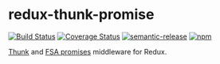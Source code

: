 # redux-thunk-promise
[![Build Status](https://travis-ci.org/nanovazquez/redux-thunk-promise.svg?branch=master)](https://travis-ci.org/nanovazquez/redux-thunk-promise) [![Coverage Status](https://coveralls.io/repos/github/nanovazquez/redux-thunk-promise/badge.svg?branch=master)](https://coveralls.io/github/nanovazquez/redux-thunk-promise?branch=master) [![semantic-release](https://img.shields.io/badge/%20%20%F0%9F%93%A6%F0%9F%9A%80-semantic--release-e10079.svg)](https://github.com/semantic-release/semantic-release) [![npm](https://img.shields.io/npm/v/redux-thunk-promise.svg?style=flat)](https://www.npmjs.com/package/redux-thunk-promise)

[Thunk](https://www.npmjs.com/package/redux-thunk) and [FSA promises](https://www.npmjs.com/package/redux-promise) middleware for Redux.
